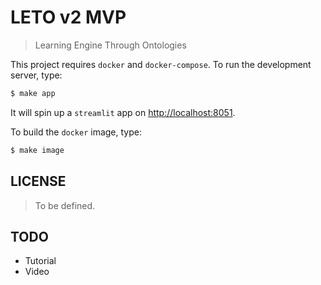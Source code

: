 # LETO v2 MVP

> Learning Engine Through Ontologies

This project requires `docker` and `docker-compose`. To run the development server, type:

```bash
$ make app
```

It will spin up a `streamlit` app on <http://localhost:8051>.

To build the `docker` image, type:

```bash
$ make image
```

## LICENSE

> To be defined.


## TODO

- Tutorial
- Video
